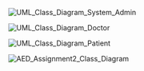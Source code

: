![UML_Class_Diagram_System_Admin](https://user-images.githubusercontent.com/114827668/198927684-7a697b0b-eb14-48fa-99df-57768871c171.jpg)



![UML_Class_Diagram_Doctor](https://user-images.githubusercontent.com/114827668/198927715-25d3bfd7-2086-4b34-a676-17b6950b6f85.jpg)



![UML_Class_Diagram_Patient](https://user-images.githubusercontent.com/114827668/198927723-fe1dc9c6-fd04-4bc9-acc4-4fb15fc66dbb.jpg)



![AED_Assignment2_Class_Diagram](https://user-images.githubusercontent.com/114827668/198927734-585d7775-bb08-4101-bc22-c8400dc7cded.jpg)



